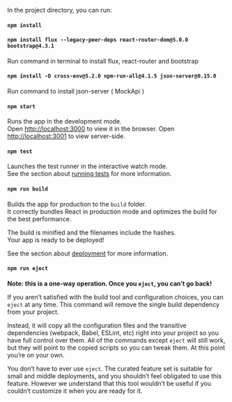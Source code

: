 In the project directory, you can run:

#### `npm install`

#### `npm install flux --legacy-peer-deps react-router-dom@5.0.0 bootstrap@4.3.1`

Run command in terminal to install flux, react-router and bootstrap

#### `npm install -D cross-env@5.2.0 npm-run-all@4.1.5 json-server@0.15.0`

Run command to install json-server ( MockApi )

#### `npm start`

Runs the app in the development mode.\
Open [http://localhost:3000](http://localhost:3000) to view it in the browser.
Open [http://localhost:3001](http://localhost:3001) to view server-side.

#### `npm test`

Launches the test runner in the interactive watch mode.\
See the section about [running tests](https://facebook.github.io/create-react-app/docs/running-tests) for more information.

#### `npm run build`

Builds the app for production to the `build` folder.\
It correctly bundles React in production mode and optimizes the build for the best performance.

The build is minified and the filenames include the hashes.\
Your app is ready to be deployed!

See the section about [deployment](https://facebook.github.io/create-react-app/docs/deployment) for more information.

#### `npm run eject`

**Note: this is a one-way operation. Once you `eject`, you can’t go back!**

If you aren’t satisfied with the build tool and configuration choices, you can `eject` at any time. This command will remove the single build dependency from your project.

Instead, it will copy all the configuration files and the transitive dependencies (webpack, Babel, ESLint, etc) right into your project so you have full control over them. All of the commands except `eject` will still work, but they will point to the copied scripts so you can tweak them. At this point you’re on your own.

You don’t have to ever use `eject`. The curated feature set is suitable for small and middle deployments, and you shouldn’t feel obligated to use this feature. However we understand that this tool wouldn’t be useful if you couldn’t customize it when you are ready for it.
